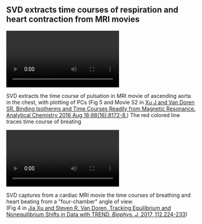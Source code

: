 ## SVD extracts time courses of respiration and heart contraction from MRI movies
<video controls>
<source src="../../png/examples/movieS2-rtMRI-Joseph_Xu2016ACFig5B.mp4", type="video/mp4">
Your browser does not support playing MP4 media, please click this link to see 
the [AVI version](http://pubs.acs.org/doi/suppl/10.1021/acs.analchem.6b01918/suppl_file/ac6b01918_si_003.avi)
</video>

SVD extracts the time course of pulsation in MRI movie of ascending aorta 
in the chest, with plotting of PCs
(Fig 5 and Movie S2 in [Xu J and Van Doren SR. Binding Isotherms and Time Courses Readily from Magnetic Resonance. Analytical Chemistry 2016 Aug 16;88(16):8172-8.](http://pubs.acs.org/doi/abs/10.1021/acs.analchem.6b01918)) 
The red colored line traces time course of breating


<video controls>
<source src="../../png/examples/cardiac.mp4", type="video/mp4">
Your browser does not support playing MP4 media, please click this link to see the [GIF version](https://github.com/TRENDMizzou/TREND-manual/blob/master/png/examples/cardiac.gif?raw=true)  
</video>


SVD captures from a cardiac MRI movie the time courses of breathing and 
heart beating from a
"four-chamber" angle of view.  
(Fig 4 in [Jia Xu and Steven R. Van Doren, Tracking Equilibrium and Nonequilibrium Shifts in Data with TREND. _Biophys. J._ 2017,
112,224-233](http://www.sciencedirect.com/science/article/pii/S0006349516343211))
